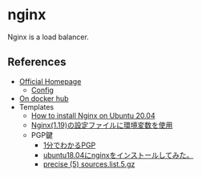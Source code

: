 # nginx

Nginx is a load balancer.  

## References

* [Official Homepage](https://www.nginx.com/)
  * [Config](https://docs.nginx.com/nginx/admin-guide/load-balancer/http-load-balancer/#dynamic-configuration-using-the-nginx%C2%A0plus-api)
* [On docker hub](https://hub.docker.com/_/nginx)
* Templates
  * [How to install Nginx on Ubuntu 20.04](https://bitlaunch.io/blog/how-to-install-nginx-on-ubuntu-20-04/)
  * [Nginx(1.19)の設定ファイルに環境変数を使用](https://psblog.casareal.co.jp/archives/698)
  * PGP鍵
    * [1分でわかるPGP](http://web.wakayama-u.ac.jp/~takehiko/pgp.html)
    * [ubuntu18.04にnginxをインストールしてみた。](https://www.khstasaba.com/?p=737)
    * [precise (5) sources.list.5.gz](http://manpages.ubuntu.com/manpages/precise/en/man5/sources.list.5.html)
